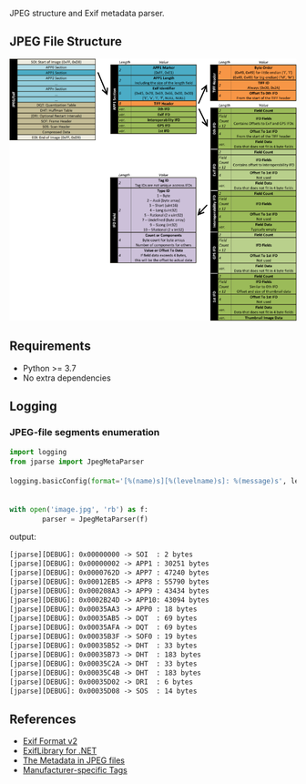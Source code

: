 JPEG structure and Exif metadata parser.

## JPEG File Structure

![JPEG Structure](docs/jpeg_format.png)

## Requirements

* Python >= 3.7
* No extra dependencies


## Logging

### JPEG-file segments enumeration

```python
import logging
from jparse import JpegMetaParser

logging.basicConfig(format='[%(name)s][%(levelname)s]: %(message)s', level=logging.DEBUG)


with open('image.jpg', 'rb') as f:
        parser = JpegMetaParser(f)
```
output:
```
[jparse][DEBUG]: 0x00000000 -> SOI  : 2 bytes
[jparse][DEBUG]: 0x00000002 -> APP1 : 30251 bytes
[jparse][DEBUG]: 0x0000762D -> APP7 : 47240 bytes
[jparse][DEBUG]: 0x00012EB5 -> APP8 : 55790 bytes
[jparse][DEBUG]: 0x000208A3 -> APP9 : 43434 bytes
[jparse][DEBUG]: 0x0002B24D -> APP10: 43094 bytes
[jparse][DEBUG]: 0x00035AA3 -> APP0 : 18 bytes
[jparse][DEBUG]: 0x00035AB5 -> DQT  : 69 bytes
[jparse][DEBUG]: 0x00035AFA -> DQT  : 69 bytes
[jparse][DEBUG]: 0x00035B3F -> SOF0 : 19 bytes
[jparse][DEBUG]: 0x00035B52 -> DHT  : 33 bytes
[jparse][DEBUG]: 0x00035B73 -> DHT  : 183 bytes
[jparse][DEBUG]: 0x00035C2A -> DHT  : 33 bytes
[jparse][DEBUG]: 0x00035C4B -> DHT  : 183 bytes
[jparse][DEBUG]: 0x00035D02 -> DRI  : 6 bytes
[jparse][DEBUG]: 0x00035D08 -> SOS  : 14 bytes
```


## References

* [Exif Format v2](https://www.exif.org/Exif2-2.PDF)
* [ExifLibrary for .NET](https://www.codeproject.com/Articles/43665/ExifLibrary-for-NET)
* [The Metadata in JPEG files](https://dev.exiv2.org/projects/exiv2/wiki/The_Metadata_in_JPEG_files)
* [Manufacturer-specific Tags](https://exiftool.org/TagNames/JPEG.html)